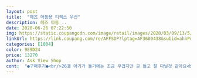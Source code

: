 ```yaml
---
layout: post 
title:  "헤즈 아동용 티렉스 우산" 
description: 헤즈 아동 ..
date: 2020-06-26 07:22:50 
img: https://static.coupangcdn.com/image/retail/images/2020/03/09/13/5/727339cb-b0e4-4841-9667-a997f27234dc.jpg 
linkUrl: https://link.coupang.com/re/AFFSDP?lptag=AF3600438&subid=ahnPublicAsk&pageKey=1336225369&itemId=2362100332&vendorItemId=70358440273&traceid=V0-113-754013d37cbe4f4e 
categories: [1004] 
color: 9E9D24 
price: 13270 
author: Ask View Shop 
cont:  "●구매후기●<br/>26갤 아기가 들기에는 조금 무겁지만 곧 들고 잘 다닐것 같아요<br/>다섯살 아들이 좀 무거워하지만 괜찮은것같아요^^<br/>우비랑 장화랑 세트로 구입했어요 작년에 헤즈에서 샀던 M사이즈보다 같은M사이즈인데도 크네욤ㅜㅜ<br/>26갤 아기가 들기에는 조금 무겁지만 곧 들고 잘 다닐것 같아요<br/>다섯살 아들이 좀 무거워하지만 괜찮은것같아요^^<br/>우비랑 장화랑 세트로 구입했어요 작년에 헤즈에서 샀던 M사이즈보다 같은M사이즈인데도 크네욤ㅜㅜ<br/>" 
---
```

